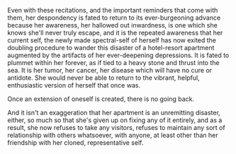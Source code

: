 Even with these recitations, and the important reminders that come with them, her despondency is fated to return to its ever-burgeoning advance because her awareness, her hallowed out inwardness, is one which she knows she'll never truly escape, and it is the repeated awareness that her current self, the newly made spectral-self of herself has now exited the doubling procedure to wander this disaster of a hotel-resort apartment augmented by the artifacts of her ever-deepening depressions. It is fated to plummet within her forever, as if tied to a heavy stone and thrust into the sea. It is her tumor, her cancer, her disease which will have no cure or antidote. She would never be able to return to the vibrant, helpful, enthusiastic version of herself that once was.

Once an extension of oneself is created, there is no going back.

And it isn't an exaggeration that her apartment is an unremitting disaster, either, so much so that she's given up on fixing any of it entirely, and as a result, she now refuses to take any visitors, refuses to maintain any sort of relationship with others whatsoever, with anyone, at least other than her friendship with her cloned, representative self.